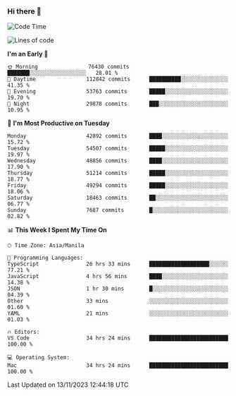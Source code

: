 ### Hi there 👋

<!--START_SECTION:waka-->
![Code Time](http://img.shields.io/badge/Code%20Time-4%2C526%20hrs%2041%20mins-blue)

![Lines of code](https://img.shields.io/badge/From%20Hello%20World%20I%27ve%20Written-110.9%20million%20lines%20of%20code-blue)

**I'm an Early 🐤** 

```text
🌞 Morning                76430 commits       ███████░░░░░░░░░░░░░░░░░░   28.01 % 
🌆 Daytime                112842 commits      ██████████░░░░░░░░░░░░░░░   41.35 % 
🌃 Evening                53763 commits       █████░░░░░░░░░░░░░░░░░░░░   19.70 % 
🌙 Night                  29878 commits       ███░░░░░░░░░░░░░░░░░░░░░░   10.95 % 
```
📅 **I'm Most Productive on Tuesday** 

```text
Monday                   42892 commits       ████░░░░░░░░░░░░░░░░░░░░░   15.72 % 
Tuesday                  54507 commits       █████░░░░░░░░░░░░░░░░░░░░   19.97 % 
Wednesday                48856 commits       ████░░░░░░░░░░░░░░░░░░░░░   17.90 % 
Thursday                 51214 commits       █████░░░░░░░░░░░░░░░░░░░░   18.77 % 
Friday                   49294 commits       █████░░░░░░░░░░░░░░░░░░░░   18.06 % 
Saturday                 18463 commits       ██░░░░░░░░░░░░░░░░░░░░░░░   06.77 % 
Sunday                   7687 commits        █░░░░░░░░░░░░░░░░░░░░░░░░   02.82 % 
```


📊 **This Week I Spent My Time On** 

```text
🕑︎ Time Zone: Asia/Manila

💬 Programming Languages: 
TypeScript               26 hrs 33 mins      ███████████████████░░░░░░   77.21 % 
JavaScript               4 hrs 56 mins       ████░░░░░░░░░░░░░░░░░░░░░   14.38 % 
JSON                     1 hr 30 mins        █░░░░░░░░░░░░░░░░░░░░░░░░   04.39 % 
Other                    33 mins             ░░░░░░░░░░░░░░░░░░░░░░░░░   01.60 % 
YAML                     21 mins             ░░░░░░░░░░░░░░░░░░░░░░░░░   01.03 % 

🔥 Editors: 
VS Code                  34 hrs 24 mins      █████████████████████████   100.00 % 

💻 Operating System: 
Mac                      34 hrs 24 mins      █████████████████████████   100.00 % 
```


 Last Updated on 13/11/2023 12:44:18 UTC
<!--END_SECTION:waka-->


<!--
**rad182/rad182** is a ✨ _special_ ✨ repository because its `README.md` (this file) appears on your GitHub profile.

Here are some ideas to get you started:

- 🔭 I’m currently working on ...
- 🌱 I’m currently learning ...
- 👯 I’m looking to collaborate on ...
- 🤔 I’m looking for help with ...
- 💬 Ask me about ...
- 📫 How to reach me: ...
- 😄 Pronouns: ...
- ⚡ Fun fact: ...
-->
